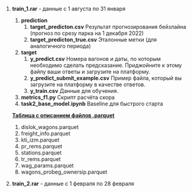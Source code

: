 1. **train_1.rar** - данные с 1 августа по 31 января
    1. **prediction**
        1. **target_predicton.csv**
        Результат прогнозирования бейзлайна (прогноз по срезу парка на 1 декабря 2022)
        2. **target_predicton_true.csv**
        Эталонные метки (для аналогичного периода)
    2. **target**
        1. **y_predict.csv**
        Номера вагонов и даты, по которым необходимо сделать предсказание. Приджойните к этому файлу ваши ответы и загрузите на платформу.
        2. **y_predict_submit_example.csv**
        Пример файла, который вы загрузите на платформу в качестве ответов.
        3. **y_train.csv**
        Данные для обучения.
    3. **metrics_f1.py**
    Скрипт расчёта скора
    4. **task2_base_model.ipynb**
    Baseline для быстрого старта
    
    [**Таблица с описанием файлов .parquet**](https://docs.google.com/spreadsheets/d/1SL2LZFZMnTY5q7iPi9GSG8Da2sWqPNR8/edit?usp=sharing&ouid=104910638716404157107&rtpof=true&sd=true)
    
    1. dislok_wagons.parquet
    2. freight_info.parquet
    3. kti_izm.parquet
    4. pr_rems.parquet
    5. stations.parquet
    6. tr_rems.parquet
    7. wag_params.parquet
    8. wagons_probeg_ownersip.parquet

1. **train_2.rar** - данные с 1 февраля по 28 февраля
